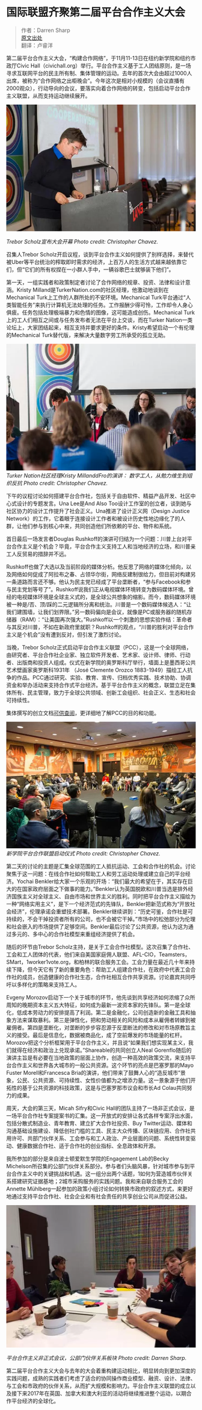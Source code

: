 # 国际联盟齐聚第二届平台合作主义大会

> 作者：Darren Sharp  
> [原文出处](http://www.shareable.net/blog/international-consortium-launched-at-second-platform-cooperativism-conference)  
> 翻译：卢睿洋


第二届平台合作主义大会，“构建合作网络”，于11月11-13日在纽约新学院和纽约市政厅Civic Hall（civichall.org）举行。平台合作主义基于工人团结原则，是一场寻求互联网平台的民主所有制、集体管理的运动。去年的首次大会由超过1000人出席，被称为“合作网络之出柜晚会”。今年这次是相对小规模的（会议直播有2000观众），行动导向的会议，要落实向着合作网络的转变，包括启动平台合作主义联盟，从而支持运动继续展开。

![](/assets/3.3.1.png)

_Trebor Scholz宣布大会开幕 Photo credit: Christopher Chavez._

召集人Trebor Scholz开启议程，谈到平台合作主义如何提供了别样选择，来替代被Uber等平台统治的榨取即时需求的经济，上百万人的生活方式越来越依靠它们，但“它们的所有权捏在一小群人手中，一辆谷歌巴士就够装下他们”。

第一天，一组实践者和政策制定者讨论了合作网络的规章、投资、法律和设计意涵。Kristy Milland是TurkerNation.com的社区经理，他激动地谈到在Mechanical Turk上工作的人群所处的不安环境。Mechanical Turk平台通过“人类智能任务”来执行计算机无法处理的任务。工作报酬少得可怜，工作却令人身心俱疲。任务包括处理极端暴力和色情的图像，这可能造成创伤。Mechanical Turk上的工人们相互之间或与任务发布者无法在平台上交谈，而在Turker Nation一类论坛上，大家团结起来，相互支持并要求更好的条件。Kristy希望启动一个有伦理的Mechanical Turk替代版，来解决大量数字劳工所承受的孤立无助。

![](/assets/3.3.2.png)  
_Turker Nation社区经理Kristy MillanddFro的演讲： 数字工人，从勉力维生到组织反抗 Photo credit: Christopher Chavez._

下午的议程讨论如何搭建平台合作社，包括关于自由软件、精益产品开发、社区中心式设计的专题发言。Una Lee是And Also Too设计工作室的创立者，谈到她与社区协力的设计工作提升了社会正义。Una推进了设计正义网（Design Justice Network）的工作，它着眼于连接设计工作者和被设计历史性地边缘化了的人群，让他们参与到核心中来，共同创造他们所依赖的平台、物件和系统。

首日最后一场发言者Douglas Rushkoff的演讲可归结为一个问题：川普上台对平台合作主义是个机会？毕竟，平台合作主义支持工人和当地经济的立场，和川普亲工人反贸易的措辞并不远。

Rushkoff也做了大选以及当前阶段的媒体分析。他反思了网络的媒体化倾向，以及网络如何促成了阿拉布之春、占领华尔街，网络反建制很给力，但目前对构建另一条道路而言还不够。他认为民主党已经成了平台垄断者，“参与Facebook和参与民主党划等号了”。Rushkoff说我们正从电视媒体环境转变为数码媒体环境。曾经的电视媒体环境是全球主义式的，是全球公共想象的缩影。而今，数码媒体环境被一种是/否、顶/踩的二元逻辑所分离和统治。川普是一个数码媒体候选人：“让我们建围墙，让我们划界限。”另一数码偏向是会议，就像是PC或服务器的随机存储器（RAM）：“让美国再次强大。”Rushkoff以一个刺激的思想实验作结：革命者与其反对川普，不如在新政府里就职？Rushkoff的观点，“川普的胜利对平台合作主义是个机会”没有遭到反对，但引发了激烈讨论。

当晚，Trebor Scholz正式启动平台合作主义联盟（PCC），这是一个全球网络，由研究者、平台合作社企业家、独立软件开发者、艺术家、设计师、律师、行动者、出版商和投资人组成。仪式在新学院的奥罗斯科厅举行，墙面上是墨西哥公共艺术壁画家奥罗斯科1931年 （José Clemente Orozco 1883-1949）描绘工人抗争的作品。PCC通过研究、实验、教育、宣传、归档优秀实践、技术协助、协调资金和举办活动来支持合作式平台经济。基于平台合作主义的概念，联盟立足在集体所有、民主管理，致力于全球公共领域、创新工会组织、社会正义、生态和社会可持续性。

集体撰写的创立文档[可供查阅](https://docs.google.com/document/d/1urbTHQ3amRtlnK87cxxlRDzxzcgAfpqfqe2hzSzrKDg/edit)，更详细地了解PCC的目的和功能。

![](/assets/3.3.3.png)  
_新学院平台合作联盟启动仪式 Photo credit: Christopher Chavez._

第二天的讨论的主题是汇集全球范围的工人抵抗运动、工会和合作社的机会。讨论聚焦于这一问题：在线合作社如何帮助工人和劳工运动处理或建立自己的平台经济。Yochai Benkler给大家一个乐观的开场：“我们最大的希望在于，其实存在巨大的在国家政府层面之下做事的能力。”Benkler认为英国脱欧和川普当选是排外经济国族主义对全球主义、自由市场和世界主义的胜利。同时把平台合作主义描绘为一种“网络实用主义”，是下一个经济范式的先锋队，Benkler把新范式称为“开放社会经济”，伦理承诺会重塑技术部署。Benkler继续讲到：“历史可鉴，合作社是可持续的，不会干掉投资者所有的公司，也不会被它干掉。”市场中的松弛部分为伦理和社会嵌入的市场提供了足够空间。Benkler最后讨论了公共资源，他认为这为通过多元的、多中心的合作社模型来重组经济提供了机会。

随后的环节由Trebor Scholz主持，是关于工会合作社模型。这次召集了合作社、工会和工人团体的代表，他们来自美国家庭佣人联盟、AFL-CIO，Teamsters，SMart，1worker1vote.org，和柏林的联合服务工会。工会力量在最近几十年来持续下降，但今天它有了新的重要角色：帮助工人组建合作社，在政府中代表工会合作社的成员，创造健康的合作社生态，合作社相互合作共享资源。讨论嘉宾共同呼吁以多样化的策略来支持工人。

Evgeny Morozov启动下一个关于城市的环节，他先谈到共享经济如何浓缩了众所周知的晚期资本主义五大特征，如何成为最新一波资本家的先锋队。第一是全球化，低成本劳动力的安排提高了利润。第二是金融化，公司创造新的金融工具和抽象方法来谋取暴利。第三是弹性化，把和劳动相关的风险和成本从雇佣者转嫁到被雇佣者。第四是垄断化，对垄断的步步容忍源于反垄断法的修改和对市场原教旨主义的接受。最后是信息化，数据被商品化，成了空前爆发的市场能量的杠杆。Morozov把这个分析框架用于平台合作主义，并且说“如果我们想实现某主义，我们就得在经济和政治上兑现承诺。”Shareable的共同创立人Neal Gorenflo随后的演讲主旨是有必要在当地政策的层面上协作，创造一种高效的政策交流，来支持平台合作主义和世界各大城市的一般公共资源。这个环节的亮点是巴塞罗那的Mayo Fuster Morell和Francesca Bria的演讲，他们带来了鼓舞人心的“造反城市”景象，公民、公共资源、可持续性、女性价值都为之增添力量。这一景象源于他们开拓性的基于公共资源的科技政策，这是与巴塞罗那市议会和市长Ad Colau共同努力的成果。

周天，大会的第三天，Micah Sifry和Civic Hall的团队主持了一场非正式会议，是一场平台合作社专案提案书的汇集。这一开放式的安排让各式各样专案浮出水面，包括分散式制造业、青年教育、建立扩大合作社投资、Buy Twitter运动、媒体和沟通基础设施建设、降低创社门槛的工具、民主大众传播、区块链应用、合作社共用许可、共部门伙伴关系、工会参与和工人政治、产业层面的问题、系统性转变驱动、健康数据合作社、适于合作社的创业指标、全息政体和开源。

我所参加的部分是来自波士顿爱默生学院的Engagement Lab的Becky Michelson所召集的公部门伙伴关系部分。参与者们头脑风暴，针对城市参与到平台合作主义中的关键挑战和机遇。这一组分出两个话题，1如何为营造城市伙伴关系搭建研究证据基地；2城市采购服务的实践问题。我和来自联合服务工会的Annette Mühlberg一起参加的政策小组讨论如何转换市政府的叙述方式，来更好地通过支持平台合作社、社会企业和有社会责任的共享创业公司从而促进公益。

![](/assets/3.3.4.png)

_平台合作主义非正式会议，公部门伙伴关系板块 Photo credit: Darren Sharp._

第二届平台合作主义大会与去年的大会着重构建运动相比，明显转向到更加深度的实践问题，成熟的实践者们考虑了适合的协同操作商业模型、融资、设计、法律、与工会和市政府的伙伴关系，从而扩大规模和影响力。平台合作主义联盟的成立以及接下来2017年在英国、加拿大和澳大利亚的活动将继续推进整个运动，以期合作平台经济的全球化。

